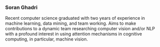 ### Soran Ghadri 
Recent computer science graduated with two years of experience in machine learning, data mining, and team
working.
Aims to make contributions to a dynamic team researching computer vision and/or NLP with a
profound interest in using attention mechanisms in cognitive computing, in particular,
machine vision.

<!--
**soran-ghadri/soran-ghadri** is a ✨ _special_ ✨ repository because its `README.md` (this file) appears on your GitHub profile.

[![Anurag's github stats](https://github-readme-stats.vercel.app/api?username=soran-ghadri&show_icons=true)](https://github.com/anuraghazra/github-readme-stats)
